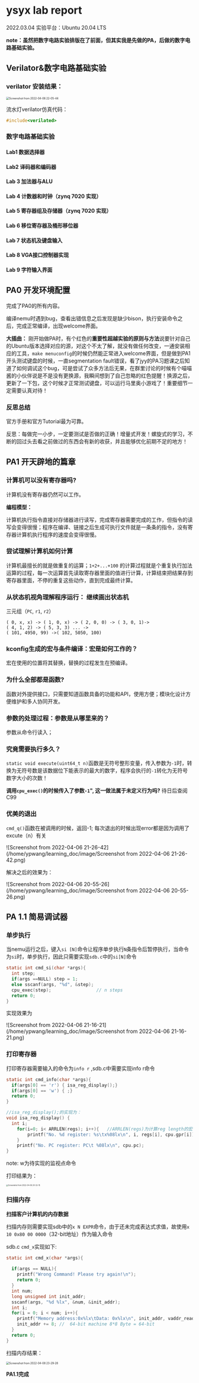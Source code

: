 # ysyx lab report

2022.03.04  实验平台：Ubuntu 20.04 LTS

**note：虽然把数字电路实验排版在了前面，但其实我是先做的PA，后做的数字电路基础实验。**

## Verilator&数字电路基础实验

### verilator 安装结果：

<img src="/home/ypwang/learning_doc/image/Screenshot from 2022-04-06 22-05-44.png" alt="Screenshot from 2022-04-06 22-05-44" style="zoom:50%;" />

流水灯verilator仿真代码：

```C++
#include<verilated>

```



### 数字电路基础实验



#### Lab1 数据选择器



#### Lab2 译码器和编码器

#### Lab 3 加法器与ALU

#### Lab 4 计数器和时钟（zynq 7020 实现）

#### Lab 5 寄存器组及存储器（zynq 7020 实现）

#### Lab 6 移位寄存器及桶形移位器

#### Lab 7 状态机及键盘输入

#### Lab 8 VGA接口控制器实现

#### Lab 9 字符输入界面



## PA0 开发环境配置

完成了PA0的所有内容。

编译nemu时遇到bug，查看出错信息之后发现是缺少bison，执行安装命令之后，完成正常编译，出现welcome界面。

**大插曲：** 刚开始做PA时，有个红色的**重要性超越实验的原则与方法**说要针对自己的Ubuntu版本选择对应的源，对这个不太了解，就没有做任何改变，一通安装相应的工具，`make menuconfig`的时候仍然能正常进入welcome界面，但是做到PA1开头测试键盘的时候，一直segmentation fault错误，看了jyy的PA习题课之后知道了如何调试这个bug，可是尝试了众多方法后无果，在群里讨论的时候有个喵喵酱的小伙伴说是不是没有更换源，我瞬间想到了自己忽略的红色提醒！换源之后，更新了一下包，这个时候才正常测试键盘，可以运行马里奥小游戏了！重要细节一定需要认真对待！

### 反思总结

官方手册和官方Tutorial最为可靠。

反思：每做完一小步，一定要测试是否做的正确！增量式开发！螺旋式的学习，不断的回过头去看之前做过的东西会有新的收获，并且能够优化前期不足的地方！



## PA1 开天辟地的篇章

### 计算机可以没有寄存器吗?



计算机没有寄存器仍然可以工作。

**编程模型：**

计算机执行指令直接对存储器进行读写，完成寄存器需要完成的工作，但指令的读写会变得很慢；程序在编译、链接之后生成可执行文件就是一条条的指令，没有寄存器计算机执行程序的速度会变得很慢。



### 尝试理解计算机如何计算

计算机最擅长的就是做重复的运算；`1+2+...+100` 的计算过程就是个重复执行加法运算的过程，每一次运算首先读取寄存器里面的值进行计算，计算结束把结果存到寄存器里面，不停的重复这些动作，直到完成最终计算。



### 从状态机视角理解程序运行： 继续画出状态机

三元组（`PC`, `r1`, `r2`）

```shell
( 0, x, x) -> ( 1, 0, x) -> ( 2, 0, 0) -> ( 3, 0, 1)->
( 4, 1, 2) -> ( 5, 3, 3) ... ->
( 101, 4950, 99) ->( 102, 5050, 100)
```





### kconfig生成的宏与条件编译：宏是如何工作的？

宏在使用的位置将其替换，替换的过程发生在预编译。



### 为什么全部都是函数?

函数对外提供接口，只需要知道函数具备的功能和API，使用方便；模块化设计方便维护和多人协同开发。



### 参数的处理过程：参数是从哪里来的？

参数从命令行读入；

### 究竟需要执行多久？

`static void execute(uint64_t n)`函数是无符号整形变量，传入参数为`-1`时，转换为无符号数是该数据位下能表示的最大的数字，程序会执行的`-1`转化为无符号数字大小的次数！

**调用`cpu_exec()`的时候传入了参数`-1`", 这一做法属于未定义行为吗?** 待日后查阅C99



### 优美的退出

`cmd_q()`函数在被调用的时候，返回-1; 每次退出的时候出现error都是因为调用了excute（n）有关

![Screenshot from 2022-04-06 21-26-42](/home/ypwang/learning_doc/image/Screenshot from 2022-04-06 21-26-42.png)

解决之后的效果为：

![Screenshot from 2022-04-06 20-55-26](/home/ypwang/learning_doc/image/Screenshot from 2022-04-06 20-55-26.png)





## PA 1.1 简易调试器

### 单步执行

当nemu运行之后，键入`si [N]`命令让程序单步执行`N`条指令后暂停执行，当命令为`si`时，单步执行，因此只需要实现`sdb.c`中的`si[N]`命令

```c
static int cmd_si(char *args){
  int step;
  if(args ==NULL) step = 1;
  else sscanf(args, "%d", &step);
  cpu_exec(step);                 // n steps
  return 0;
}
```

实现效果为

![Screenshot from 2022-04-06 21-16-21](/home/ypwang/learning_doc/image/Screenshot from 2022-04-06 21-16-21.png)



### 打印寄存器

打印寄存器需要输入的命令为`info r` ,sdb.c中需要实现info r命令

```c
static int cmd_info(char *args){
  if(args[0] == 'r') { isa_reg_display();}   
  if(args[0] == 'w') { ;}    
  return 0;
}

//isa_reg_display();的实现为：
void isa_reg_display() { 
  int i;
	for(i=0; i< ARRLEN(regs); i++){   //ARRLEN(regs)为计算reg length的宏
		printf("No. %d register: %s\tx%08lx\n", i, regs[i], cpu.gpr[i]);
	}  
    printf("No. PC register: PC\t %08lx\n", cpu.pc);    
}
```

note: w为待实现的监视点命令

打印结果为：

 <img src="/home/ypwang/learning_doc/image/Screenshot from 2022-04-06 20-32-15.png" alt="Screenshot from 2022-04-06 20-32-15" style="zoom:33%;" />



### 扫描内存

**扫描客户计算机的内存数据**

扫描内存则需要实现sdb中的`x N EXPR`命令，由于还未完成表达式求值，故使用`x 10 0x80 00 0000`（32-bit地址）作为输入命令

sdb.c `cmd_x`实现如下:

```c
static int cmd_x(char *args){
  
  if(args == NULL){
    printf("Wrong Command! Please try again!\n");
    return 0;
  }
  int num;
  long unsigned int init_addr;
  sscanf(args, "%d %lx", &num, &init_addr);
  int i;
  for(i = 0; i < num; i++){
    printf("Memory address:0x%lx\tData: 0x%lx\n", init_addr, vaddr_read(init_addr, 8));
    init_addr += 8; //  64-bit machine 8*8 Byte = 64-bit
  }
  return 0;
}
```

扫描内存结果：

<img src="/home/ypwang/learning_doc/image/Screenshot from 2022-04-08 23-29-28.png" alt="Screenshot from 2022-04-08 23-29-28" style="zoom:50%;" />



**PA1.1完成**











